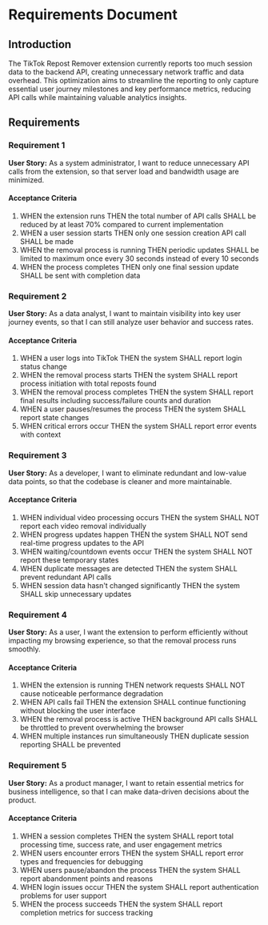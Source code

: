 # Requirements Document

## Introduction

The TikTok Repost Remover extension currently reports too much session data to the backend API, creating unnecessary network traffic and data overhead. This optimization aims to streamline the reporting to only capture essential user journey milestones and key performance metrics, reducing API calls while maintaining valuable analytics insights.

## Requirements

### Requirement 1

**User Story:** As a system administrator, I want to reduce unnecessary API calls from the extension, so that server load and bandwidth usage are minimized.

#### Acceptance Criteria

1. WHEN the extension runs THEN the total number of API calls SHALL be reduced by at least 70% compared to current implementation
2. WHEN a user session starts THEN only one session creation API call SHALL be made
3. WHEN the removal process is running THEN periodic updates SHALL be limited to maximum once every 30 seconds instead of every 10 seconds
4. WHEN the process completes THEN only one final session update SHALL be sent with completion data

### Requirement 2

**User Story:** As a data analyst, I want to maintain visibility into key user journey events, so that I can still analyze user behavior and success rates.

#### Acceptance Criteria

1. WHEN a user logs into TikTok THEN the system SHALL report login status change
2. WHEN the removal process starts THEN the system SHALL report process initiation with total reposts found
3. WHEN the removal process completes THEN the system SHALL report final results including success/failure counts and duration
4. WHEN a user pauses/resumes the process THEN the system SHALL report state changes
5. WHEN critical errors occur THEN the system SHALL report error events with context

### Requirement 3

**User Story:** As a developer, I want to eliminate redundant and low-value data points, so that the codebase is cleaner and more maintainable.

#### Acceptance Criteria

1. WHEN individual video processing occurs THEN the system SHALL NOT report each video removal individually
2. WHEN progress updates happen THEN the system SHALL NOT send real-time progress updates to the API
3. WHEN waiting/countdown events occur THEN the system SHALL NOT report these temporary states
4. WHEN duplicate messages are detected THEN the system SHALL prevent redundant API calls
5. WHEN session data hasn't changed significantly THEN the system SHALL skip unnecessary updates

### Requirement 4

**User Story:** As a user, I want the extension to perform efficiently without impacting my browsing experience, so that the removal process runs smoothly.

#### Acceptance Criteria

1. WHEN the extension is running THEN network requests SHALL NOT cause noticeable performance degradation
2. WHEN API calls fail THEN the extension SHALL continue functioning without blocking the user interface
3. WHEN the removal process is active THEN background API calls SHALL be throttled to prevent overwhelming the browser
4. WHEN multiple instances run simultaneously THEN duplicate session reporting SHALL be prevented

### Requirement 5

**User Story:** As a product manager, I want to retain essential metrics for business intelligence, so that I can make data-driven decisions about the product.

#### Acceptance Criteria

1. WHEN a session completes THEN the system SHALL report total processing time, success rate, and user engagement metrics
2. WHEN users encounter errors THEN the system SHALL report error types and frequencies for debugging
3. WHEN users pause/abandon the process THEN the system SHALL report abandonment points and reasons
4. WHEN login issues occur THEN the system SHALL report authentication problems for user support
5. WHEN the process succeeds THEN the system SHALL report completion metrics for success tracking